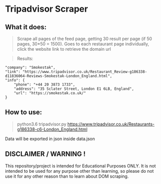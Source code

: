 # Tripadvisor Scraper


## What it does:

> Scrape all pages of the feed page, getting 30 result per page (if 50 pages, 30*50 = 1500). 
> Goes to each restaurant page individually, click the website link to retrieve the domain url

> Results:

    "company": "Smokestak",
    "link": "https://www.tripadvisor.co.uk/Restaurant_Review-g186338-d11836064-Reviews-Smokestak-London_England.html",
    "info": {
        "phone": "+44 20 3873 1733",
        "address": "35 Sclater Street, London E1 6LB, England",
        "url": "https://smokestak.co.uk/"
    }


## How to use:

> python3.6 tripadvisor.py https://www.tripadvisor.co.uk/Restaurants-g186338-c6-London_England.html

Data will be exported in json inside data.json


## DISCLAIMER / WARNING !

This repository/project is intended for Educational Purposes ONLY. It is not intended to be used for any purpose other than learning, so please do not use it for any other reason than to learn about DOM scraping.


